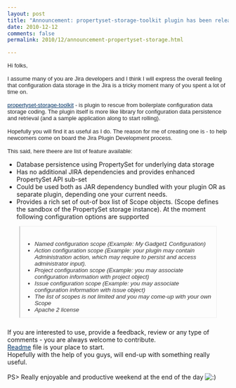 ```yaml
---
layout: post
title: "Announcement: propertyset-storage-toolkit plugin has been released"
date: 2010-12-12
comments: false
permalink: 2010/12/announcement-propertyset-storage.html

---
```


<span class="Apple-style-span" style="color: #222222; font-family: Verdana, Arial, Helvetica, sans-serif; font-size: 13px;">Hi folks,<br style="margin-bottom: 0px; margin-left: 0px; margin-right: 0px; margin-top: 0px; padding-bottom: 0px; padding-left: 0px; padding-right: 0px; padding-top: 0px;" /><br style="margin-bottom: 0px; margin-left: 0px; margin-right: 0px; margin-top: 0px; padding-bottom: 0px; padding-left: 0px; padding-right: 0px; padding-top: 0px;" />I assume many of you are Jira developers and I think I will express the overall feeling that configuration data storage in the Jira is a tricky moment many of you spent a lot of time on.<br style="margin-bottom: 0px; margin-left: 0px; margin-right: 0px; margin-top: 0px; padding-bottom: 0px; padding-left: 0px; padding-right: 0px; padding-top: 0px;" /><br style="margin-bottom: 0px; margin-left: 0px; margin-right: 0px; margin-top: 0px; padding-bottom: 0px; padding-left: 0px; padding-right: 0px; padding-top: 0px;" /><a class="jive-link-external" href="https://github.com/leonardinius/propertyset-storage-toolkit" style="color: #003366; margin-bottom: 0px; margin-left: 0px; margin-right: 0px; margin-top: 0px; padding-bottom: 0px; padding-left: 0px; padding-right: 0px; padding-top: 0px;">propertyset-storage-toolkit</a>&nbsp;- is plugin to rescue from boilerplate configuration data storage coding. The plugin itself is more like library for configuration data persistence and retrieval (and a sample application along to start rolling).<br style="margin-bottom: 0px; margin-left: 0px; margin-right: 0px; margin-top: 0px; padding-bottom: 0px; padding-left: 0px; padding-right: 0px; padding-top: 0px;" /><br style="margin-bottom: 0px; margin-left: 0px; margin-right: 0px; margin-top: 0px; padding-bottom: 0px; padding-left: 0px; padding-right: 0px; padding-top: 0px;" />Hopefully you will find it as useful as I do. The reason for me of creating one is - to help newcomers come on board the Jira Plugin Development process.<br style="margin-bottom: 0px; margin-left: 0px; margin-right: 0px; margin-top: 0px; padding-bottom: 0px; padding-left: 0px; padding-right: 0px; padding-top: 0px;" /><br style="margin-bottom: 0px; margin-left: 0px; margin-right: 0px; margin-top: 0px; padding-bottom: 0px; padding-left: 0px; padding-right: 0px; padding-top: 0px;" />This said, here theere are list of feature available:</span><br /><ul class="jive-dash" style="margin-bottom: 0px; margin-left: 1.5em; margin-right: 0px; margin-top: 0.5em; padding-bottom: 0px; padding-left: 0px; padding-right: 0px; padding-top: 0px;"><li style="margin-bottom: 0px; margin-left: 0px; margin-right: 0px; margin-top: 0px; padding-bottom: 0px; padding-left: 0px; padding-right: 0px; padding-top: 0px;">Database persistence using PropertySet for underlying data storage</li><li style="margin-bottom: 0px; margin-left: 0px; margin-right: 0px; margin-top: 0px; padding-bottom: 0px; padding-left: 0px; padding-right: 0px; padding-top: 0px;">Has no additional JIRA dependencies and provides enhanced PropertySet API sub-set</li><li style="margin-bottom: 0px; margin-left: 0px; margin-right: 0px; margin-top: 0px; padding-bottom: 0px; padding-left: 0px; padding-right: 0px; padding-top: 0px;">Could be used both as JAR dependency bundled with your plugin OR as separate plugin, depending one your current needs.</li><li style="margin-bottom: 0px; margin-left: 0px; margin-right: 0px; margin-top: 0px; padding-bottom: 0px; padding-left: 0px; padding-right: 0px; padding-top: 0px;">Provides a rich set of out-of box list of Scope objects. (Scope defines the sandbox of the PropertySet storage instance). At the moment following configuration options are supported</li></ul><div class="jive-quote" style="background-attachment: initial; background-clip: initial; background-color: initial; background-image: url(http://forums.atlassian.com/images/quote-background-1.gif); background-origin: initial; background-position: initial initial; background-repeat: initial initial; border-bottom-color: rgb(238, 238, 238); border-bottom-style: solid; border-bottom-width: 1px; border-left-color: rgb(204, 204, 204); border-left-style: solid; border-left-width: 2px; border-right-color: rgb(238, 238, 238); border-right-style: solid; border-right-width: 1px; border-top-color: rgb(238, 238, 238); border-top-style: solid; border-top-width: 1px; color: #333333; font-family: Verdana, Arial, Helvetica, sans-serif; font-size: 10pt; font-style: italic; margin-bottom: 0.5em; margin-left: 2em; margin-right: 2em; margin-top: 1em; overflow-x: auto; overflow-y: auto; padding-bottom: 10px; padding-left: 1em; padding-right: 10px; padding-top: 10px;"><br style="margin-bottom: 0px; margin-left: 0px; margin-right: 0px; margin-top: 0px; padding-bottom: 0px; padding-left: 0px; padding-right: 0px; padding-top: 0px;" /><ul class="jive-dash" style="margin-bottom: 0px; margin-left: 1.5em; margin-right: 0px; margin-top: 0.5em; padding-bottom: 0px; padding-left: 0px; padding-right: 0px; padding-top: 0px;"><li style="margin-bottom: 0px; margin-left: 0px; margin-right: 0px; margin-top: 0px; padding-bottom: 0px; padding-left: 0px; padding-right: 0px; padding-top: 0px;">Named configuration scope (Example: My Gadget1 Configuration)</li><li style="margin-bottom: 0px; margin-left: 0px; margin-right: 0px; margin-top: 0px; padding-bottom: 0px; padding-left: 0px; padding-right: 0px; padding-top: 0px;">Action configuration scope (Example: your plugin may contain Administration action, which may require to persist and access administrator input).</li><li style="margin-bottom: 0px; margin-left: 0px; margin-right: 0px; margin-top: 0px; padding-bottom: 0px; padding-left: 0px; padding-right: 0px; padding-top: 0px;">Project configuration scope (Example: you may associate configuration information with project object)</li><li style="margin-bottom: 0px; margin-left: 0px; margin-right: 0px; margin-top: 0px; padding-bottom: 0px; padding-left: 0px; padding-right: 0px; padding-top: 0px;">Issue configuration scope (Example: you may associate configuration information with issue object)</li><li style="margin-bottom: 0px; margin-left: 0px; margin-right: 0px; margin-top: 0px; padding-bottom: 0px; padding-left: 0px; padding-right: 0px; padding-top: 0px;">The list of scopes is not limited and you may come-up with your own Scope</li><li style="margin-bottom: 0px; margin-left: 0px; margin-right: 0px; margin-top: 0px; padding-bottom: 0px; padding-left: 0px; padding-right: 0px; padding-top: 0px;">Apache 2 license</li></ul></div><br style="margin-bottom: 0px; margin-left: 0px; margin-right: 0px; margin-top: 0px; padding-bottom: 0px; padding-left: 0px; padding-right: 0px; padding-top: 0px;" />If you are interested to use, provide a feedback, review or any type of comments - you are always welcome to contribute.<br style="margin-bottom: 0px; margin-left: 0px; margin-right: 0px; margin-top: 0px; padding-bottom: 0px; padding-left: 0px; padding-right: 0px; padding-top: 0px;" /><a class="jive-link-external" href="https://github.com/leonardinius/propertyset-storage-toolkit/blob/master/README.md" style="color: #003366; margin-bottom: 0px; margin-left: 0px; margin-right: 0px; margin-top: 0px; padding-bottom: 0px; padding-left: 0px; padding-right: 0px; padding-top: 0px;">Readme</a>&nbsp;file is your place to start.<br style="margin-bottom: 0px; margin-left: 0px; margin-right: 0px; margin-top: 0px; padding-bottom: 0px; padding-left: 0px; padding-right: 0px; padding-top: 0px;" />Hopefully with the help of you guys, will end-up with something really useful.<br style="margin-bottom: 0px; margin-left: 0px; margin-right: 0px; margin-top: 0px; padding-bottom: 0px; padding-left: 0px; padding-right: 0px; padding-top: 0px;" /><br style="margin-bottom: 0px; margin-left: 0px; margin-right: 0px; margin-top: 0px; padding-bottom: 0px; padding-left: 0px; padding-right: 0px; padding-top: 0px;" />PS&gt; Really enjoyable and productive weekend at the end of the day&nbsp;<img alt=":)" border="0" class="jive-emoticon" src="http://forums.atlassian.com/images/emoticons/happy.gif" style="border-bottom-color: transparent; border-bottom-style: none; border-bottom-width: 0px; border-left-color: transparent; border-left-style: none; border-left-width: 0px; border-right-color: transparent; border-right-style: none; border-right-width: 0px; border-top-color: transparent; border-top-style: none; border-top-width: 0px; margin-bottom: 0px; margin-left: 0px; margin-right: 0px; margin-top: 0px; padding-bottom: 0px; padding-left: 0px; padding-right: 0px; padding-top: 0px;" />
